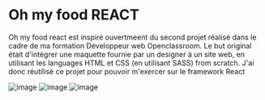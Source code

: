 # Oh my food REACT
Oh my food react est inspiré ouvertmeent du second projet réalisé dans le cadre de ma formation Développeur web Openclassroom. Le but original était d'intégrer une maquette fournie par un designer à un site web, en utilisant les languages HTML et CSS (en utilisant SASS) from scratch. J'ai donc réutilisé ce projet pour pouvoir m'exercer sur le framework React
 
![image](https://user-images.githubusercontent.com/74512723/110956185-a7be0980-834a-11eb-9ce6-40ff94f51b18.png) ![image](https://user-images.githubusercontent.com/74512723/110956532-02576580-834b-11eb-9ce3-837b9f124f14.png) ![image](https://user-images.githubusercontent.com/74512723/110956258-bc9a9d00-834a-11eb-90c2-dcaa6b0262df.png)
